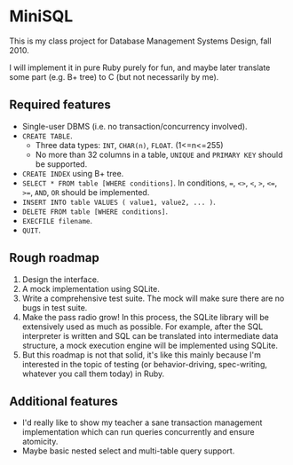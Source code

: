 MiniSQL
=======

This is my class project for Database Management Systems Design, fall 2010.

I will implement it in pure Ruby purely for fun, and maybe later translate some part (e.g. B+ tree) to C (but not necessarily by me).

Required features
-----------------

- Single-user DBMS (i.e. no transaction/concurrency involved).
- `CREATE TABLE`.
    * Three data types: `INT`, `CHAR(n)`, `FLOAT`. (1<=n<=255)
    * No more than 32 columns in a table, `UNIQUE` and `PRIMARY KEY` should be supported.
- `CREATE INDEX` using B+ tree.
- `SELECT * FROM table [WHERE conditions]`. In conditions, `=`, `<>`, `<`, `>`, `<=`, `>=`, `AND`, `OR` should be implemented.
- `INSERT INTO table VALUES ( value1, value2, ... )`.
- `DELETE FROM table [WHERE conditions]`.
- `EXECFILE filename`.
- `QUIT`.

Rough roadmap
-------------

1. Design the interface.
2. A mock implementation using SQLite.
3. Write a comprehensive test suite. The mock will make sure there are no bugs in test suite.
4. Make the pass radio grow! In this process, the SQLite library will be extensively used as much as possible. For example, after the SQL interpreter is written and SQL can be translated into intermediate data structure, a mock execution engine will be implemented using SQLite.
5. But this roadmap is not that solid, it's like this mainly because I'm interested in the topic of testing (or behavior-driving, spec-writing, whatever you call them today) in Ruby.

Additional features
-------------------

* I'd really like to show my teacher a sane transaction management implementation which can run queries concurrently and ensure atomicity.
* Maybe basic nested select and multi-table query support.
